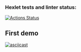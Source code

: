 ### Hexlet tests and linter status:
[![Actions Status](https://github.com/jackky631/frontend-project-46/actions/workflows/hexlet-check.yml/badge.svg)](https://github.com/jackky631/frontend-project-46/actions)

## First demo
[![asciicast](https://asciinema.org/a/xUxrTfoXNpOJYYzZfxMp8prbq.svg)](https://asciinema.org/a/xUxrTfoXNpOJYYzZfxMp8prbq)